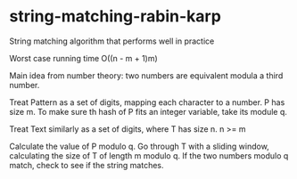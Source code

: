 # string-matching-rabin-karp

String matching algorithm that performs well in practice

Worst case running time O((n - m + 1)m)

Main idea from number theory: two numbers are equivalent modula a third number.

Treat Pattern as a set of digits, mapping each character to a number. P has size m. To make sure th hash of P fits an integer variable, take its module q.

Treat Text similarly as a set of digits, where T has size n. n >= m

Calculate the value of P modulo q. Go through T with a sliding window, calculating the size of T of length m modulo q. If the two numbers modulo q match, check to see if the string matches.